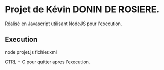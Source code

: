 # Projet de Kévin DONIN DE ROSIERE.

Réalisé en Javascript utilisant NodeJS pour l'execution.

## Execution

node projet.js fichier.xml

CTRL + C pour quitter apres l'execution.
